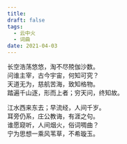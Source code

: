 ```yaml
---
title: 
draft: false
tags:
  - 云中火
  - 词曲
date: 2021-04-03
---
```

长空浩荡悠悠，淘不尽殑伽沙数。  
问谁主宰，古今宇宙，何知可究？  
天道无为，慈航苦海，致知格物。  
踏遍千山逐，形而上者；穷天问，终知故。

江水西来东去；早流经，人间千岁。  
耳旁仍系，庄公教诲，有涯之句。  
谁愿窥听，人间烟火，俗词啁曲？  
宁为思想一乘风苇草，不希璇玉。